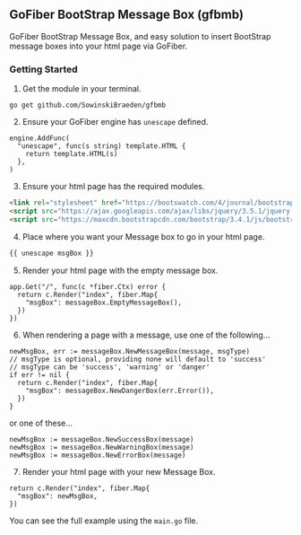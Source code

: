## GoFiber BootStrap Message Box (gfbmb)

GoFiber BootStrap Message Box, and easy solution to insert BootStrap message boxes into your html page via GoFiber.

### Getting Started

1. Get the module in your terminal.
```
go get github.com/SowinskiBraeden/gfbmb
```

2. Ensure your GoFiber engine has `unescape` defined.
```GoLang
engine.AddFunc(
  "unescape", func(s string) template.HTML {
    return template.HTML(s)
  },
)
```

3. Ensure your html page has the required modules.
```html
<link rel="stylesheet" href="https://bootswatch.com/4/journal/bootstrap.min.css"/>
<script src="https://ajax.googleapis.com/ajax/libs/jquery/3.5.1/jquery.min.js"></script>
<script src="https://maxcdn.bootstrapcdn.com/bootstrap/3.4.1/js/bootstrap.min.js"></script>
```

4. Place where you want your Message box to go in your html page.
```html
{{ unescape msgBox }}
```

5. Render your html page with the empty message box.
```GoLang
app.Get("/", func(c *fiber.Ctx) error {
  return c.Render("index", fiber.Map{
    "msgBox": messageBox.EmptyMessageBox(),
  })
})
```

6. When rendering a page with a message, use one of the following...
```GoLang
newMsgBox, err := messageBox.NewMessageBox(message, msgType)
// msgType is optional, providing none will default to 'success'
// msgType can be 'success', 'warning' or 'danger'
if err != nil {
  return c.Render("index", fiber.Map{
    "msgBox": messageBox.NewDangerBox(err.Error()),
  })
}
```
or one of these...
```GoLang
newMsgBox := messageBox.NewSuccessBox(message)
newMsgBox := messageBox.NewWarningBox(message)
newMsgBox := messageBox.NewErrorBox(message)
```

7. Render your html page with your new Message Box.
```GoLang
return c.Render("index", fiber.Map{
  "msgBox": newMsgBox,
})
```

You can see the full example using the `main.go` file.
